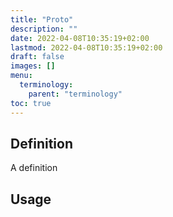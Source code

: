 ```yaml
---
title: "Proto"
description: ""
date: 2022-04-08T10:35:19+02:00
lastmod: 2022-04-08T10:35:19+02:00
draft: false
images: []
menu:
  terminology:
    parent: "terminology"
toc: true
---
```


## Definition
A definition

## Usage

